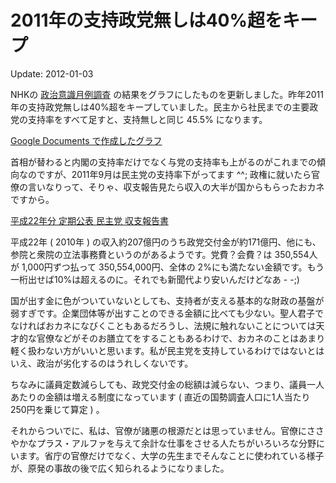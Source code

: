 2011年の支持政党無しは40%超をキープ
======

Update: 2012-01-03

NHKの [政治意識月例調査](http://www.nhk.or.jp/bunken/yoron/political/index.html) の結果をグラフにしたものを更新しました。昨年2011年の支持政党無しは40%超をキープしていました。民主から社民までの主要政党の支持率をすべて足すと、支持無しと同じ 45.5% になります。

[Google Documents で作成したグラフ](http://docs.google.com/spreadsheet/ccc?key=0AlF9Q0eVcd6HdDZyWkc1QzFtNVRaSUNQM3piUVUzOVE)

首相が替わると内閣の支持率だけでなく与党の支持率も上がるのがこれまでの傾向なのですが、2011年9月は民主党の支持率下がってます ^^; 政権に就いたら官僚の言いなりって、そりゃ、収支報告見たら収入の大半が国からもらったおカネですから。

[平成22年分 定期公表 民主党 収支報告書](http://www.soumu.go.jp/senkyo/seiji_s/seijishikin/contents/111130/0000900065.pdf)

平成22年 ( 2010年 ) の収入約207億円のうち政党交付金が約171億円、他にも、参院と衆院の立法事務費というのがあるようです。党費？会費？は 350,554人が 1,000円ずつ払って 350,554,000円、全体の 2%にも満たない金額です。もう一桁出せば10%は超えるのに。それでも新聞代より安いんだけどなあ - -;)

国が出す金に色がついていないとしても、支持者が支える基本的な財政の基盤が弱すぎです。企業団体等が出すことのできる金額に比べても少ない。聖人君子でなければおカネになびくこともあるだろうし、法規に触れないことについては天才的な官僚などがそのお膳立てをすることもあるわけで、おカネのことはあまり軽く扱わない方がいいと思います。私が民主党を支持しているわけではないとはいえ、政治が劣化するのはうれしくないです。

ちなみに議員定数減らしても、政党交付金の総額は減らない、つまり、議員一人あたりの金額は増える制度になっています ( 直近の国勢調査人口に1人当たり250円を乗じて算定 ) 。

それからついでに、私は、官僚が諸悪の根源だとは思っていません。官僚にささやかなプラス・アルファを与えて余計な仕事をさせる人たちがいろいろな分野にいます。省庁の官僚だけでなく、大学の先生までそんなことに使われている様子が、原発の事故の後で広く知られるようになりました。
